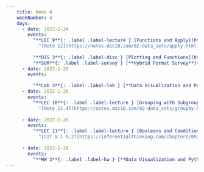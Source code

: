 ```yaml
---
    title: Week 4
    weekNumber: 4
    days:
      - date: 2022-1-24
        events:
          "**LEC 9**{: .label .label-lecture } [Functions and Apply](http://datahub.ucsd.edu/user-redirect/git-sync?repo=https://github.com/dsc-courses/dsc10-2022-wi&subPath=lectures/lec09/lecture.ipynb) [🎥](https://www.youtube.com/playlist?list=PLDNbnocpJUhbLZ710EKs2dTpvXc4xJ3Fl)":
            "[Note 12](https://notes.dsc10.com/02-data_sets/apply.html)"
                
          "**DIS 3**{: .label .label-disc } [Plotting and Functions](http://datahub.ucsd.edu/user-redirect/git-sync?repo=https://github.com/dsc-courses/dsc10-2022-wi&subPath=discussions/03-plotting_apply/discussion.ipynb) [🎥](https://www.youtube.com/playlist?list=PLDNbnocpJUhaaHKtQ58e33273j1GPoPrA)":
          "**SUR**{: .label .label-survey } [**Hybrid Format Survey**](https://docs.google.com/forms/d/e/1FAIpQLSfSKwW69edaJnbdH8fJN1C0jUVAu2H6I0TsRQHuJQsOookdig/viewform)":
      - date: 2022-1-25
        events:
          
          "**Lab 3**{: .label .label-lab } [**Data Visualization and Python Functions (due 1/25)**](http://datahub.ucsd.edu/user-redirect/git-sync?repo=https://github.com/dsc-courses/dsc10-2022-wi&subPath=labs/03-apply_vis/lab.ipynb)":
      - date: 2022-1-26
        events:
          "**LEC 10**{: .label .label-lecture } [Grouping with Subgroups, Merge](http://datahub.ucsd.edu/user-redirect/git-sync?repo=https://github.com/dsc-courses/dsc10-2022-wi&subPath=lectures/lec10/lecture.ipynb) [🎥](https://www.youtube.com/playlist?list=PLDNbnocpJUhaS6geemFTUtdwH9vNOTxAO)":
            "[Note 11.4](https://notes.dsc10.com/02-data_sets/groupby.html#subgroups), [13](https://notes.dsc10.com/02-data_sets/merging.html)"
                
      - date: 2022-1-28
        events:
          "**LEC 11**{: .label .label-lecture } [Booleans and Conditionals, Iteration](http://datahub.ucsd.edu/user-redirect/git-sync?repo=https://github.com/dsc-courses/dsc10-2022-wi&subPath=lectures/lec11/lecture.ipynb) [🎥](https://www.youtube.com/playlist?list=PLDNbnocpJUhZ-009bsYu5HO8WUa3cISKI)":
            "[CIT 9.1-9.2](https://inferentialthinking.com/chapters/09/Randomness.html)"
                
      - date: 2022-1-29
        events:
          "**HW 3**{: .label .label-hw } [**Data Visualization and Python Functions (due 1/29)**](http://datahub.ucsd.edu/user-redirect/git-sync?repo=https://github.com/dsc-courses/dsc10-2022-wi&subPath=homeworks/03-functions_visualizations/homework.ipynb)":
---
```

